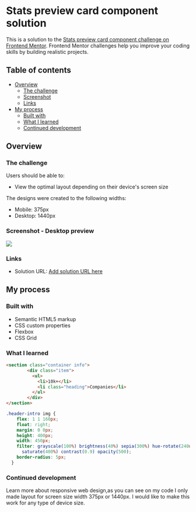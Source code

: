 # Stats preview card component solution

This is a solution to the [Stats preview card component challenge on Frontend Mentor](https://www.frontendmentor.io/challenges/stats-preview-card-component-8JqbgoU62). Frontend Mentor challenges help you improve your coding skills by building realistic projects.

## Table of contents

- [Overview](#overview)
  - [The challenge](#the-challenge)
  - [Screenshot](#screenshot)
  - [Links](#links)
- [My process](#my-process)
  - [Built with](#built-with)
  - [What I learned](#what-i-learned)
  - [Continued development](#continued-development)

## Overview

### The challenge

Users should be able to:

- View the optimal layout depending on their device's screen size

The designs were created to the following widths:

- Mobile: 375px
- Desktop: 1440px

### Screenshot - Desktop preview

<img  src= "https://github.com/rachderossi/front-end-mentor/blob/main/stats-preview-card/screenshot1.png">

### Links

- Solution URL: [Add solution URL here](https://your-solution-url.com)

## My process

### Built with

- Semantic HTML5 markup
- CSS custom properties
- Flexbox
- CSS Grid

### What I learned

```html
<section class="container info">
        <div class="item">
          <ul>
            <li>10k+</li>
            <li class="heading">Companies</li>
          </ul>
        </div>
</section>
  ```

```css
.header-intro img {
    flex: 1 1 160px;
    float: right;
    margin: 0 0px;
    height: 400px;
    width: 450px;
    filter: grayscale(100%) brightness(40%) sepia(300%) hue-rotate(240deg)
      saturate(400%) contrast(0.9) opacity(500);
    border-radius: 5px;
  }
```

### Continued development

Learn more about responsive web design,as you can see on my code I only made layout for screen size width 375px or 1440px.  I would like to make this work for any type of device size.
